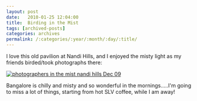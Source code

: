 ```yaml
---
layout: post
date:	2010-01-25 12:04:00
title:  Birding in the Mist
tags: [archived-posts]
categories: archives
permalink: /:categories/:year/:month/:day/:title/
---
```

I love this old pavilion at Nandi Hills, and I enjoyed the misty light as my friends birded/took photographs there:


<a href="http://s967.photobucket.com/albums/ae160/pedoral/?action=view&current=IMG_8581.jpg" target="_blank"><img src="http://i967.photobucket.com/albums/ae160/pedoral/IMG_8581.jpg" border="0" alt="photographers in the mist nandi hills Dec 09"></a>


Bangalore is chilly and misty and so wonderful in the mornings.....I'm going to miss a lot of things, starting from hot SLV coffee, while I am away!
